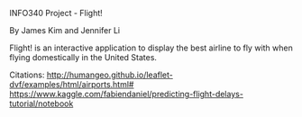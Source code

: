 INFO340 Project - Flight!

By James Kim and Jennifer Li

Flight! is an interactive application to display the best airline to fly with when flying domestically in the United States.

Citations: 
http://humangeo.github.io/leaflet-dvf/examples/html/airports.html#
https://www.kaggle.com/fabiendaniel/predicting-flight-delays-tutorial/notebook
